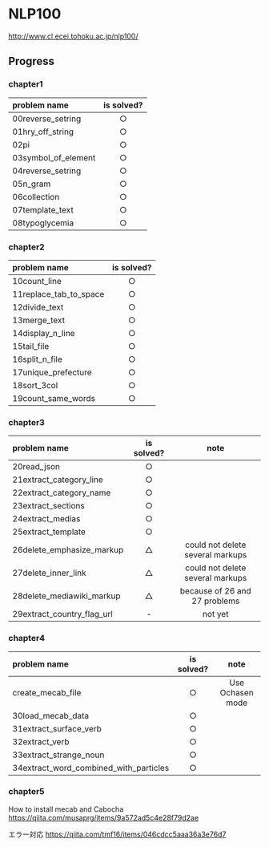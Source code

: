 # NLP100
http://www.cl.ecei.tohoku.ac.jp/nlp100/

## Progress
### chapter1
|problem name|is solved?|
|:-----------|:------------:|
|00reverse_setring|○|
|01hry_off_string|○|
|02pi|○|
|03symbol_of_element|○|
|04reverse_setring|○|
|05n_gram|○|
|06collection|○|
|07template_text|○|
|08typoglycemia|○|

### chapter2
|problem name|is solved?|
|:-----------|:------------:|
|10count_line|○|
|11replace_tab_to_space|○|
|12divide_text|○|
|13merge_text|○|
|14display_n_line|○|
|15tail_file|○|
|16split_n_file|○|
|17unique_prefecture|○|
|18sort_3col|○|
|19count_same_words|○|

### chapter3
|problem name|is solved?|note|
|:-----------|:------------:|:------------:|
|20read_json|○||
|21extract_category_line|○||
|22extract_category_name|○||
|23extract_sections|○||
|24extract_medias|○||
|25extract_template|○||
|26delete_emphasize_markup|△|could not delete several markups|
|27delete_inner_link|△|could not delete several markups|
|28delete_mediawiki_markup|△|because of 26 and 27 problems|
|29extract_country_flag_url|-|not yet|

### chapter4
|problem name|is solved?|note|
|:-----------|:------------:|:------------:|
|create_mecab_file|○|Use Ochasen mode|
|30load_mecab_data|○||
|31extract_surface_verb|○||
|32extract_verb|○||
|33extract_strange_noun|○||
|34extract_word_combined_with_particles|○||


### chapter5
How to install mecab and Cabocha
https://qiita.com/musaprg/items/9a572ad5c4e28f79d2ae

エラー対応
https://qiita.com/tmf16/items/046cdcc5aaa36a3e76d7
